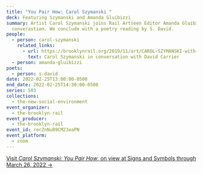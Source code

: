 ```yaml
---
title: "You Pair How: Carol Szymanski "
deck: Featuring Szymanski and Amanda Gluibizzi
summary: Artist Carol Szymanski joins Rail Artseen Editor Amanda Gluibizzi for a
  converastion. We conclude with a poetry reading by S. David.
people:
  - person: carol-szymanski
    related_links:
      - url: https://brooklynrail.org/2019/11/art/CAROL-SZYMANSKI-with-David-Carrier
        text: Carol Szymanski in conversation with David Carrier
  - person: amanda-gluibizzi
poets:
  - person: s-david
date: 2022-02-25T13:00:00-0500
end_date: 2022-02-25T14:30:00-0500
series: 503
collections:
  - the-new-social-environment
event_organizer:
  - the-brooklyn-rail
event_producer:
  - the-brooklyn-rail
event_id: recZnNuB9CM23eaPN
event_platform:
  - zoom
---
```

[Visit *Carol Szymanski: You Pair How*, on view at Signs and Symbols through March 26, 2022 →](https://www.signsandsymbols.art/exhibitions/you-pair-how)